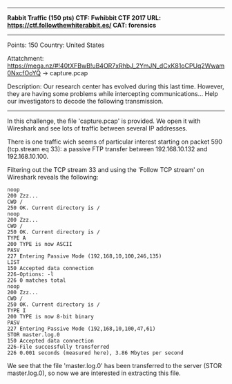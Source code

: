 -----
**Rabbit Traffic (150 pts)
CTF: Fwhibbit CTF 2017
URL: https://ctf.followthewhiterabbit.es/
CAT: forensics**

-----

Points: 150 
Country: United States 

Attatchment: https://mega.nz/#!40tXFBwB!uB4OR7xRhbJ_2YmJN_dCxK81oCPUq2Wwam0NxcfOoYQ -> capture.pcap

Description: Our research center has evolved during this last time. However, they are having some problems while intercepting communications... Help our investigators to decode the following transmission.

-----

In this challenge, the file 'capture.pcap' is provided. We open it with Wireshark and see lots of traffic between several IP addresses.

There is one traffic wich seems of particular interest starting on packet 590 (tcp.stream eq 33): a passive FTP transfer between 192.168.10.132 and 192.168.10.100.

Filtering out the TCP stream 33 and using the 'Follow TCP stream' on Wireshark reveals the following:

```
noop
200 Zzz...
CWD /
250 OK. Current directory is /
noop
200 Zzz...
CWD /
250 OK. Current directory is /
TYPE A
200 TYPE is now ASCII
PASV
227 Entering Passive Mode (192,168,10,100,246,135)
LIST
150 Accepted data connection
226-Options: -l 
226 0 matches total
noop
200 Zzz...
CWD /
250 OK. Current directory is /
TYPE I
200 TYPE is now 8-bit binary
PASV
227 Entering Passive Mode (192,168,10,100,47,61)
STOR master.log.0
150 Accepted data connection
226-File successfully transferred
226 0.001 seconds (measured here), 3.86 Mbytes per second
```

We see that the file 'master.log.0' has been transferred to the server (STOR master.log.0), so now we are interested in extracting this file.

